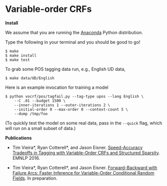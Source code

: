 Variable-order CRFs
===================

**Install**

We assume that you are running the
[Anaconda](https://www.continuum.io/downloads) Python distribution.

Type the following in your terminal and you should be good to go!

    $ make
    $ make install
    $ make test

To grab some POS tagging data run, e.g., English UD data,

    $ make data/UD/English

Here is an example invocation for training a model

    $ python vocrf/pos/tagfail.py --tag-type upos --lang English \
        --C .01 --budget 1500 \
        --inner-iterations 1 --outer-iterations 2 \
        --initial-order 0 --max-order 0 --context-count 5 \
        --dump /tmp/foo

(To quickly test the model on some real data, pass in the `--quick` flag, which
will run on a small subset of data.)


**Publications**

* Tim Vieira\*, Ryan Cotterell\*, and Jason Eisner.
  [Speed-Accuracy Tradeoffs in Tagging with Variable-Order CRFs and Structured Sparsity](http://timvieira.github.io/doc/2016-emnlp-vocrf.pdf).
  EMNLP 2016.

* Tim Vieira\*, Ryan Cotterell\*, and Jason Eisner.
  [Forward-Backward with Failure Arcs: Faster Inference for Variable-Order Conditional Random Fields](http://timvieira.github.io/doc/2018-draft-vocrf2.pdf).
  In preparation.

